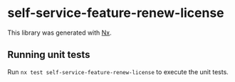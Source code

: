 # self-service-feature-renew-license

This library was generated with [Nx](https://nx.dev).

## Running unit tests

Run `nx test self-service-feature-renew-license` to execute the unit tests.
